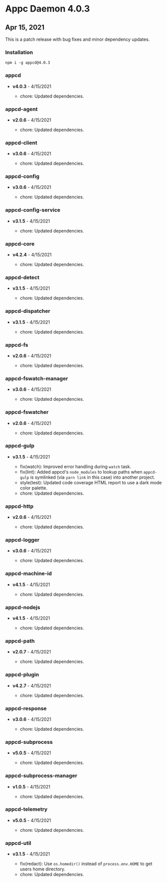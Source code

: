 # Appc Daemon 4.0.3

## Apr 15, 2021

This is a patch release with bug fixes and minor dependency updates.

### Installation

```
npm i -g appcd@4.0.3
```

### appcd

 * **v4.0.3** - 4/15/2021

   * chore: Updated dependencies.

### appcd-agent

 * **v2.0.6** - 4/15/2021

   * chore: Updated dependencies.

### appcd-client

 * **v3.0.6** - 4/15/2021

   * chore: Updated dependencies.

### appcd-config

 * **v3.0.6** - 4/15/2021

   * chore: Updated dependencies.

### appcd-config-service

 * **v3.1.5** - 4/15/2021

   * chore: Updated dependencies.

### appcd-core

 * **v4.2.4** - 4/15/2021

   * chore: Updated dependencies.

### appcd-detect

 * **v3.1.5** - 4/15/2021

   * chore: Updated dependencies.

### appcd-dispatcher

 * **v3.1.5** - 4/15/2021

   * chore: Updated dependencies.

### appcd-fs

 * **v2.0.6** - 4/15/2021

   * chore: Updated dependencies.

### appcd-fswatch-manager

 * **v3.0.6** - 4/15/2021

   * chore: Updated dependencies.

### appcd-fswatcher

 * **v2.0.6** - 4/15/2021

   * chore: Updated dependencies.

### appcd-gulp

 * **v3.1.5** - 4/15/2021

   * fix(watch): Improved error handling during `watch` task.
   * fix(lint): Added appcd's `node_modules` to lookup paths when `appcd-gulp` is symlinked (via
     `yarn link` in this case) into another project.
   * style(test): Updated code coverage HTML report to use a dark mode color palette.
   * chore: Updated dependencies.

### appcd-http

 * **v2.0.6** - 4/15/2021

   * chore: Updated dependencies.

### appcd-logger

 * **v3.0.6** - 4/15/2021

   * chore: Updated dependencies.

### appcd-machine-id

 * **v4.1.5** - 4/15/2021

   * chore: Updated dependencies.

### appcd-nodejs

 * **v4.1.5** - 4/15/2021

   * chore: Updated dependencies.

### appcd-path

 * **v2.0.7** - 4/15/2021

   * chore: Updated dependencies.

### appcd-plugin

 * **v4.2.7** - 4/15/2021

   * chore: Updated dependencies.

### appcd-response

 * **v3.0.6** - 4/15/2021

   * chore: Updated dependencies.

### appcd-subprocess

 * **v5.0.5** - 4/15/2021

   * chore: Updated dependencies.

### appcd-subprocess-manager

 * **v1.0.5** - 4/15/2021

   * chore: Updated dependencies.

### appcd-telemetry

 * **v5.0.5** - 4/15/2021

   * chore: Updated dependencies.

### appcd-util

 * **v3.1.5** - 4/15/2021

   * fix(redact): Use `os.homedir()` instead of `process.env.HOME` to get users home directory.
   * chore: Updated dependencies.